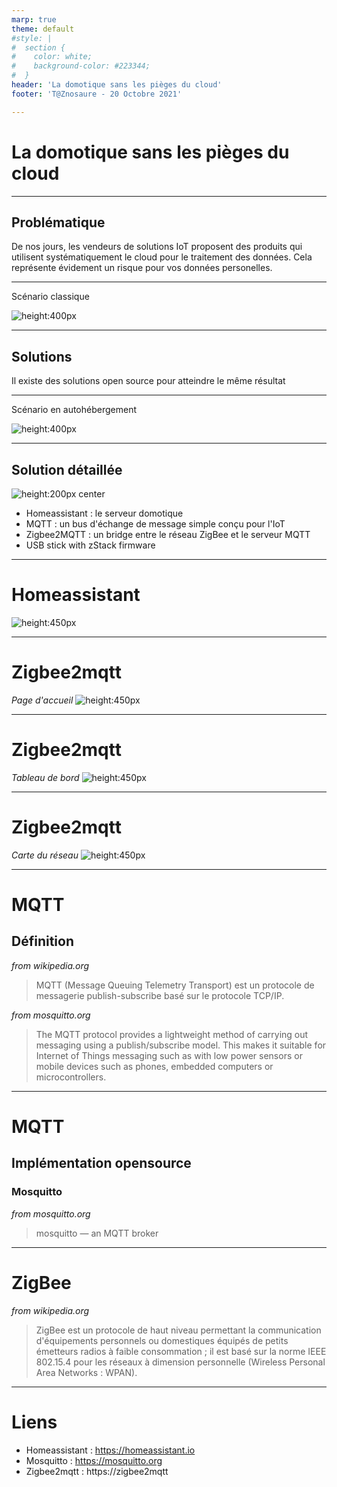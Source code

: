 ```yaml
---
marp: true
theme: default
#style: |
#  section {
#    color: white;
#    background-color: #223344;
#  }
header: 'La domotique sans les pièges du cloud'
footer: 'T@Znosaure - 20 Octobre 2021'

---
```


# La domotique sans les pièges du cloud

---

## Problématique

De nos jours, les vendeurs de solutions IoT proposent des produits qui utilisent systématiquement le cloud pour le traitement des données.
Cela représente évidement un risque pour vos données personelles.

---
Scénario classique

![height:400px](images/iot-cloud.drawio.svg)

---

## Solutions

Il existe des solutions open source pour atteindre le même résultat

---
Scénario en autohébergement

![height:400px](images/iot-selfhosted.drawio.svg)

---

## Solution détaillée

![height:200px center](images/solution-auto-hebergee.drawio.svg)

* Homeassistant : le serveur domotique
* MQTT : un bus d'échange de message simple conçu pour l'IoT
* Zigbee2MQTT : un bridge entre le réseau ZigBee et le serveur MQTT
* USB stick with zStack firmware

---

# Homeassistant

![height:450px](images/screenshots/homeassistant-demo.png)

---

# Zigbee2mqtt

_Page d'accueil_
![height:450px](images/screenshots/zigbee2mqtt-home.png)

---

# Zigbee2mqtt

_Tableau de bord_
![height:450px](images/screenshots/zigbee2mqtt-dashboard.png)

---

# Zigbee2mqtt

_Carte du réseau_
![height:450px](images/screenshots/zigbee2mqtt-networkmap.png)

---

# MQTT
## Définition

_from wikipedia.org_
>MQTT (Message Queuing Telemetry Transport) est un protocole de messagerie publish-subscribe basé sur le protocole TCP/IP.

_from mosquitto.org_
>The MQTT protocol provides a lightweight method of carrying out messaging using a publish/subscribe model. This makes it suitable for Internet of Things messaging such as with low power sensors or mobile devices such as phones, embedded computers or microcontrollers.

---

# MQTT
## Implémentation opensource
### Mosquitto

_from mosquitto.org_
>mosquitto — an MQTT broker

---

# ZigBee

_from wikipedia.org_
>ZigBee est un protocole de haut niveau permettant la communication d'équipements personnels ou domestiques équipés de petits émetteurs radios à faible consommation ; il est basé sur la norme IEEE 802.15.4 pour les réseaux à dimension personnelle (Wireless Personal Area Networks : WPAN).

---

# Liens

* Homeassistant : https://homeassistant.io
* Mosquitto : https://mosquitto.org
* Zigbee2mqtt : https://zigbee2mqtt